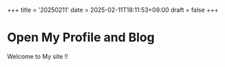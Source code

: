 +++
title = '20250211'
date = 2025-02-11T18:11:53+09:00
draft = false
+++

# Open My Profile and Blog

Welcome to My site !!
